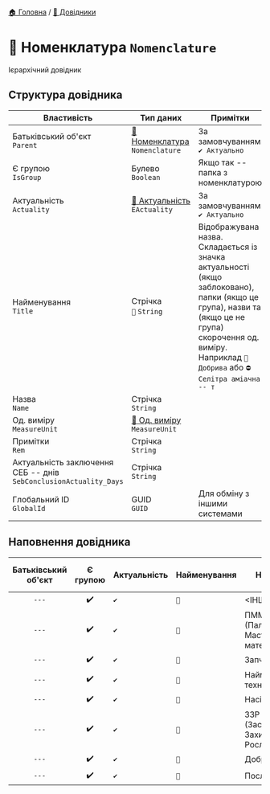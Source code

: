 ﻿[🏠 Головна](../README.MD) / [📘 Довідники](./README.MD)  

# 📘 Номенклатура `Nomenclature`
Ієрархічний довідник

## Структура довідника
| Властивість | Тип даних | Примітки |
|---|---|---|
| Батьківський об'єкт </br> `Parent` | [📘 Номенклатура](./Nomenclature.md) </br> `Nomenclature` | За замовчуванням `✔️ Актуально` |
| Є групою </br> `IsGroup` | Булево </br> `Boolean` | Якщо так -- папка з номенклатурою |
| Актуальність </br> `Actuality` | [🎲 Актуальність](../Enums/EActuality.md) </br> `EActuality` | За замовчуванням `✔️ Актуально` |
| Найменування </br> `Title` | Стрічка </br> `🔧` `String` | Відображувана назва. Складається із значка актуальності (якщо заблоковано), папки (якщо це група), назви та (якщо це не група) скорочення од. виміру. Наприклад `📂 Добрива` або `⛔ Селітра аміачна -- т` |
| Назва </br> `Name` | Стрічка </br> `String` |  |
| Од. виміру </br> `MeasureUnit` | [📘 Од. виміру](./MeasureUnit.md) </br> `MeasureUnit` |  |
| Примітки </br> `Rem` | Стрічка </br> `String` |  |
| Актуальність заключення СЕБ -- днів </br> `SebConclusionActuality_Days` | Стрічка </br> `String` |  |
| Глобальний ID </br> `GlobalId` | GUID </br> `GUID` | Для обміну з іншими системами |

## Наповнення довідника
| Батьківський об'єкт | Є групою | Актуальність | Найменування | Назва | Од. виміру | Примітки | Актуальність заключення СЕБ -- днів | Глобальний ID |
| :---: | :---: | --- | --- | --- | --- | --- | --- | --- |
| `---` | ✔️ | `✔️` | `🔧` | <ІНШЕ> | `---` |  | 365 | --- |
| `---` | ✔️ | `✔️` | `🔧` | ПММ (Паливно-Мастильні матеріали) | `---` |  | 	183 | --- |
| `---` | ✔️ | `✔️` | `🔧` | Запчастини | `---` |  | 365 | --- |
| `---` | ✔️ | `✔️` | `🔧` | Найм техніки | `---` |  | 183 | --- |
| `---` | ✔️ | `✔️` | `🔧` | Насіння | `---` |  | 183 | --- |
| `---` | ✔️ | `✔️` | `🔧` | ЗЗР (Засоби Захисту Рослин) | `---` |  | 183 | --- |
| `---` | ✔️ | `✔️` | `🔧` | Добрива | `---` |  | 183 | --- |
| `---` | ✔️ | `✔️` | `🔧` | Послуги | `---` |  | 365 | --- |